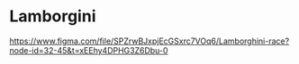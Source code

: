 # Lamborgini

https://www.figma.com/file/SPZrwBJxpjEcGSxrc7VOq6/Lamborghini-race?node-id=32-45&t=xEEhy4DPHG3Z6Dbu-0
